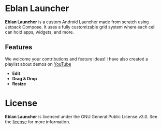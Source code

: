 # Eblan Launcher

**Eblan Launcher** is a custom Android Launcher made from scratch using Jetpack Compose. It uses a fully customizable grid system where each cell can hold apps, widgets, and more.

## Features
We welcome your contributions and feature ideas! I have also created a playlist about demos on [YouTube](https://youtube.com/playlist?list=PLUkMUd63rb4Yyzg1q5fNqMEnxNun6vWBD)
- **Edit**
- **Drag & Drop**
- **Resize**

# License
**Eblan Launcher** is licensed under the GNU General Public License v3.0. See the [license](LICENSE) for more
information.
